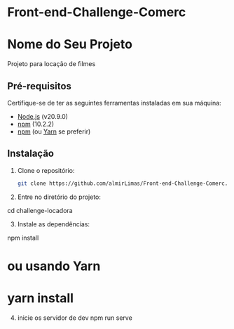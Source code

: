 # Front-end-Challenge-Comerc

# Nome do Seu Projeto

Projeto para locação de filmes

## Pré-requisitos

Certifique-se de ter as seguintes ferramentas instaladas em sua máquina:

- [Node.js](https://nodejs.org/) (v20.9.0)
- [npm](https://www.npmjs.com/) (10.2.2)
- [npm](https://www.npmjs.com/) (ou [Yarn](https://yarnpkg.com/) se preferir)

## Instalação

1. Clone o repositório:

   ```bash
   git clone https://github.com/almirLimas/Front-end-Challenge-Comerc.git
   ```

2. Entre no diretório do projeto:

cd challenge-locadora

3. Instale as dependências:

npm install

# ou usando Yarn

# yarn install

4. inicie os servidor de dev
   npm run serve
